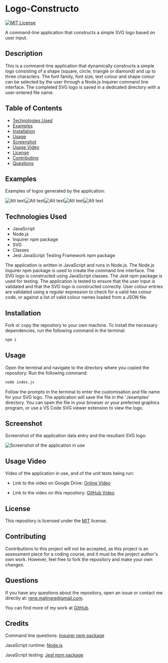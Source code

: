 # Logo-Constructo

 [![MIT License](https://img.shields.io/badge/License-MIT-yellow.svg)](https://opensource.org/licenses/MIT)

A command-line application that constructs a simple SVG logo based on user input.

## Description

This is a command-line application that dynamically constructs a simple logo consisting of a shape (square, circle, triangle or diamond) and up to three characters. The font family, font size, text colour and shape colour can be selected by the user through a Node.js Inquirer command line interface. The completed SVG logo is saved in a dedicated directory with a user-entered file name.

## Table of Contents

- [Technologies Used](#technologies-used)
- [Examples](#examples)
- [Installation](#installation)
- [Usage](#usage)
- [Screenshot](#screenshot)
- [Usage Video](#usage-video)
- [License](#license)
- [Contributing](#contributing)
- [Questions](#questions)

## Examples

Examples of logos generated by the application:

![Alt text](docs/images/circle.svg)![Alt text](docs/images/diamond.svg)![Alt text](docs/images/logo.svg)![Alt text](docs/images/square.svg)![Alt text](docs/images/triangle.svg)

## Technologies Used

- JavaScript
- Node.js
- Inquirer npm package
- SVG
- Classes
- Jest JavaScript Testing Framework npm package

The application is written in JavaScript and runs in Node.js. The Node.js Inquirer npm package is used to create the command line interface. The SVG logo is constructed using JavaScript classes. The Jest npm package is used for testing. The application is tested to ensure that the user input is validated and that the SVG logo is constructed correctly. User colour entries are validated using a regular expression to check for a valid hex colour code, or against a list of valid colour names loaded from a JSON file.
  
## Installation
  
Fork or copy the repository to your own machine. To install the necessary dependencies, run the following command in the terminal:
  
```bash
npm i
```
  
## Usage

 Open the terminal and navigate to the directory where you copied the repository.  Run the following command:

```bash
node index.js
```

Follow the prompts in the terminal to enter the customisation and file name for your SVG logo.  The application will save the file in the './examples' directory. You can open the file in your browser or your preferred graphics program, or use a VS Code SVG viewer extension to view the logo.

## Screenshot

Screenshot of the application data entry and the resultant SVG logo:

![Screenshot of the application in use](./docs/images/cli.png)

## Usage Video

Video of the application in use, and of the unit tests being run:

- Link to the video on Google Drive: [Online Video](https://drive.google.com/file/d/1Nd7BoJBPBKVPvbqFlVQ4uC-vly9lHxOD/view?usp=sharing)

- Link to the video on this repository: [GitHub Video](./docs/video/application-demo.mp4)

## License
  
This repository is licensed under the [MIT](https://opensource.org/licenses/MIT) license.
  
## Contributing
  
Contributions to this project will not be accepted, as this project is an assessment piece for a coding course, and it must be the project author's own work. However, feel free to fork the repository and make your own changes.
  
## Questions
  
If you have any questions about the repository, open an issue or contact me directly at:
[rene.malingre@gmail.com](mailto:rene.malingre@gmail.com).
  
You can find more of my work at [GitHub](https://github.com/ReneMalingre).

## Credits

Command line questions: [Inquirer npm package](https://www.npmjs.com/package/inquirer)

JavaScript runtime: [Node.js](https://nodejs.org/en/)

JavaScript testing: [Jest npm package](https://www.npmjs.com/package/jest)
